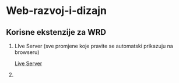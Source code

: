 # Web-razvoj-i-dizajn

## Korisne ekstenzije za WRD

1. LIve Server (sve promjene koje pravite se automatski prikazuju na browseru) 

   [Live Server](https://marketplace.visualstudio.com/items?itemName=ritwickdey.LiveServer)

   

2. 

